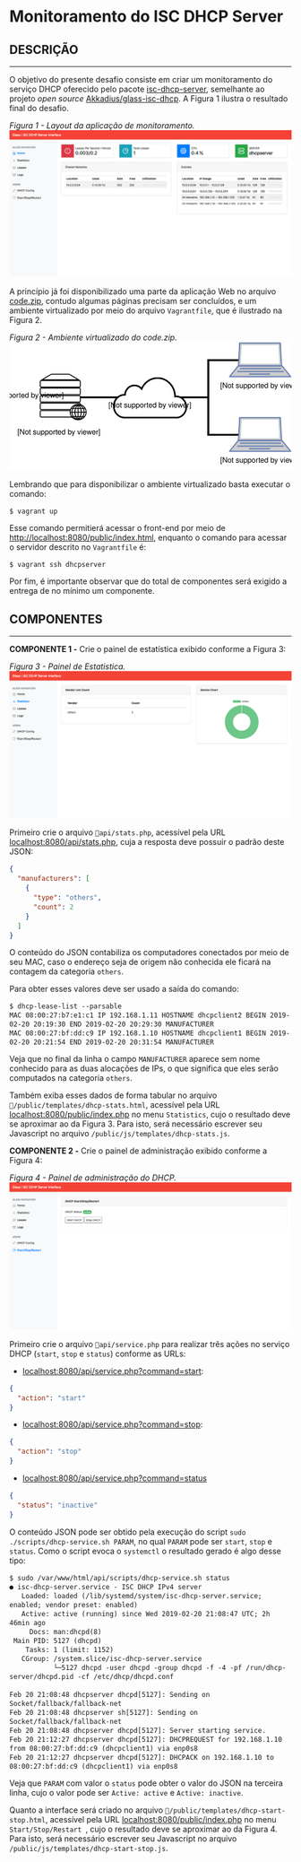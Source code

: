 # Monitoramento do ISC DHCP Server

## DESCRIÇÃO
---

O objetivo do presente desafio consiste em criar um monitoramento do serviço DHCP oferecido pelo pacote [isc-dhcp-server](https://www.isc.org/downloads/dhcp/), semelhante ao projeto *open source* [Akkadius/glass-isc-dhcp](https://github.com/Akkadius/glass-isc-dhcp). A Figura 1 ilustra o resultado final do desafio.

*Figura 1 - Layout da aplicação de monitoramento.*<br>
![Layout da aplicação de monitoramento.](assets/layout.png)

A princípio já foi disponibilizado uma parte da aplicação Web no arquivo [code.zip](code.zip), contudo algumas páginas precisam ser concluídos, e um ambiente virtualizado por meio do arquivo `Vagrantfile`, que é ilustrado na Figura 2.

*Figura 2 - Ambiente virtualizado do code.zip.*<br>
![Ambiente virtualizado do code.zip.](assets/dhcp-server.svg)

Lembrando que para disponibilizar o ambiente virtualizado basta executar o comando:

```
$ vagrant up
```

Esse comando permitierá acessar o front-end por meio de [http://localhost:8080/public/index.html](http://localhost:8080/public/index.html), enquanto o comando para acessar o servidor descrito no `Vagrantfile` é:

```
$ vagrant ssh dhcpserver
```

Por fim, é importante observar que do total de componentes será exigido a entrega de no mínimo um componente.

## COMPONENTES
---

**COMPONENTE 1 -** Crie o painel de estatística exibido conforme a Figura 3:

*Figura 3 - Painel de Estatistica.*<br>
![Painel Top Stats](assets/component-1.png)

Primeiro crie o arquivo `api/stats.php`, acessível pela URL [localhost:8080/api/stats.php](localhost:8080/api/stats.php), cuja a resposta deve possuir o padrão deste JSON:

```json
{
  "manufacturers": [
    {
      "type": "others",
      "count": 2
    }
  ]
}
```

O conteúdo do JSON contabiliza os computadores conectados por meio de seu MAC, caso o endereço seja de origem não conhecida ele ficará na contagem da categoria `others`.

Para obter esses valores deve ser usado a saída do comando:

```
$ dhcp-lease-list --parsable
MAC 08:00:27:b7:e1:c1 IP 192.168.1.11 HOSTNAME dhcpclient2 BEGIN 2019-02-20 20:19:30 END 2019-02-20 20:29:30 MANUFACTURER 
MAC 08:00:27:bf:dd:c9 IP 192.168.1.10 HOSTNAME dhcpclient1 BEGIN 2019-02-20 20:21:54 END 2019-02-20 20:31:54 MANUFACTURER 
```

Veja que no final da linha o campo `MANUFACTURER` aparece sem nome conhecido para as duas alocações de IPs, o que significa que eles serão computados na categoria `others`.

Também exiba esses dados de forma tabular no arquivo `/public/templates/dhcp-stats.html`, acessível pela URL [localhost:8080/public/index.php](localhost:8080/public/index.php) no menu `Statistics`, cujo o resultado deve se aproximar ao da Figura 3. Para isto, será necessário escrever seu Javascript no arquivo `/public/js/templates/dhcp-stats.js`.

**COMPONENTE 2 -** Crie o painel de administração exibido conforme a Figura 4:

*Figura 4 - Painel de administração do DHCP.*<br>
![Painel Top Stats](assets/component-2.png)

Primeiro crie o arquivo `api/service.php` para realizar três ações no serviço DHCP (`start`, `stop` e `status`) conforme as URLs:

* [localhost:8080/api/service.php?command=start](localhost:8080/api/service.php?command=start):

```json
{
  "action": "start"
}
```

* [localhost:8080/api/service.php?command=stop](localhost:8080/api/service.php?command=stop):

```json
{
  "action": "stop"
}
```

* [localhost:8080/api/service.php?command=status](localhost:8080/api/service.php?command=status)

```json
{
  "status": "inactive"
}
```

O conteúdo JSON pode ser obtido pela execução do script `sudo ./scripts/dhcp-service.sh PARAM`, no qual `PARAM` pode ser `start`, `stop` e `status`. Como o script evoca o `systemctl` o resultado gerado é algo desse tipo:

```
$ sudo /var/www/html/api/scripts/dhcp-service.sh status
● isc-dhcp-server.service - ISC DHCP IPv4 server
   Loaded: loaded (/lib/systemd/system/isc-dhcp-server.service; enabled; vendor preset: enabled)
   Active: active (running) since Wed 2019-02-20 21:08:47 UTC; 2h 46min ago
     Docs: man:dhcpd(8)
 Main PID: 5127 (dhcpd)
    Tasks: 1 (limit: 1152)
   CGroup: /system.slice/isc-dhcp-server.service
           └─5127 dhcpd -user dhcpd -group dhcpd -f -4 -pf /run/dhcp-server/dhcpd.pid -cf /etc/dhcp/dhcpd.conf

Feb 20 21:08:48 dhcpserver dhcpd[5127]: Sending on   Socket/fallback/fallback-net
Feb 20 21:08:48 dhcpserver sh[5127]: Sending on   Socket/fallback/fallback-net
Feb 20 21:08:48 dhcpserver dhcpd[5127]: Server starting service.
Feb 20 21:12:27 dhcpserver dhcpd[5127]: DHCPREQUEST for 192.168.1.10 from 08:00:27:bf:dd:c9 (dhcpclient1) via enp0s8
Feb 20 21:12:27 dhcpserver dhcpd[5127]: DHCPACK on 192.168.1.10 to 08:00:27:bf:dd:c9 (dhcpclient1) via enp0s8
```

Veja que `PARAM` com valor o `status` pode obter o valor do JSON na terceira linha, cujo o valor pode ser `Active: active` e `Active: inactive`.

Quanto a interface será criado no arquivo `/public/templates/dhcp-start-stop.html`, acessível pela URL [localhost:8080/public/index.php](localhost:8080/public/index.php) no menu `Start/Stop/Restart `, cujo o resultado deve se aproximar ao da Figura 4. Para isto, será necessário escrever seu Javascript no arquivo `/public/js/templates/dhcp-start-stop.js`.

<!-- <br>
<br>
<br>

> [Alternativa de resposta](code-response.zip) -->
